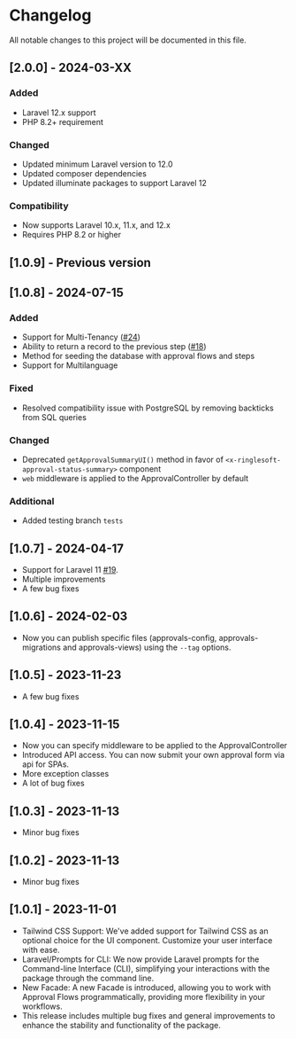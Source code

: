 # Changelog
All notable changes to this project will be documented in this file.

## [2.0.0] - 2024-03-XX

### Added
- Laravel 12.x support
- PHP 8.2+ requirement

### Changed
- Updated minimum Laravel version to 12.0
- Updated composer dependencies
- Updated illuminate packages to support Laravel 12

### Compatibility
- Now supports Laravel 10.x, 11.x, and 12.x
- Requires PHP 8.2 or higher

## [1.0.9] - Previous version

## [1.0.8] - 2024-07-15
### Added
- Support for Multi-Tenancy ([#24](https://github.com/ringlesoft/laravel-process-approval/issues/24))
- Ability to return a record to the previous step ([#18](https://github.com/ringlesoft/laravel-process-approval/issues/18))
- Method for seeding the database with approval flows and steps
- Support for Multilanguage

### Fixed
- Resolved compatibility issue with PostgreSQL by removing backticks from SQL queries

### Changed
- Deprecated `getApprovalSummaryUI()` method in favor of `<x-ringlesoft-approval-status-summary>` component
- `web` middleware is applied to the ApprovalController by default

### Additional
- Added testing branch `tests`

## [1.0.7] - 2024-04-17
- Support for Laravel 11 [#19](https://github.com/ringlesoft/laravel-process-approval/issues/19).
- Multiple improvements
- A few bug fixes

## [1.0.6] - 2024-02-03
- Now you can publish specific files (approvals-config, approvals-migrations and approvals-views) using the `--tag` options.

## [1.0.5] - 2023-11-23
- A few bug fixes

## [1.0.4] - 2023-11-15
- Now you can specify middleware to be applied to the ApprovalController
- Introduced API access. You can now submit your own approval form via api for SPAs.
- More exception classes
- A lot of bug fixes

## [1.0.3] - 2023-11-13
- Minor bug fixes

## [1.0.2] - 2023-11-13
- Minor bug fixes

## [1.0.1] - 2023-11-01
- Tailwind CSS Support: We've added support for Tailwind CSS as an optional choice for the UI component. Customize your user interface with ease.
- Laravel/Prompts for CLI: We now provide Laravel prompts for the Command-line Interface (CLI), simplifying your interactions with the package through the command line.
- New Facade: A new Facade is introduced, allowing you to work with Approval Flows programmatically, providing more flexibility in your workflows.
- This release includes multiple bug fixes and general improvements to enhance the stability and functionality of the package.
